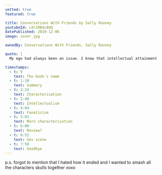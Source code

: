 ```yaml
---
vetted: true
featured: true

title: Conversations With Friends by Sally Rooney
youtubeId: cdr1RB4c8UQ
datePublished: 2019-12-06
image: cover.jpg

ownedBy: Conversations With Friends, Sally Rooney

quote: |
  My ego had always been an issue. I knew that intellectual attainment was morally neutral at best, but when bad things happened to me I made myself feel better by thinking about how smart I was.

timestamps:
  - t: 9
    text: The book's name
  - t: 1:10
    text: Summary
  - t: 2:24
    text: Characterisation
  - t: 2:40
    text: Intellectualism
  - t: 4:04
    text: Fanaticism
  - t: 5:03
    text: More characterisation
  - t: 6:00
    text: Review?
  - t: 6:52
    text: Sex scene
  - t: 7:50
    text: Goodbye
---
```


p.s. forgot to mention that I hated how it ended and I wanted to smash all the characters skulls together xoxo
